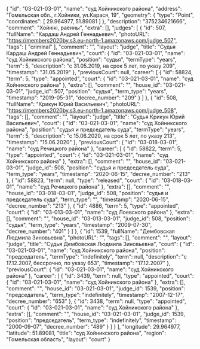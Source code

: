 {
    "id": "03-021-03-01",
    "name": "суд Хойникского района",
    "address": "Гомельская обл., г.Хойники, ул.Карася, 19",
    "geometry": {
        "type": "Point",
        "coordinates": [
            29.964977,
            51.89081
        ]
    },
    "description": "375234621666",
    "comment": "Хойнікі, раённы",
    "extra": [],
    "judges": [
        {
            "id": 507,
            "fullName": "Кардаш Андрей Геннадьевич",
            "photoURL": "https://members2020by.s3.eu-north-1.amazonaws.com/judge_507",
            "tags": [
                "criminal"
            ],
            "comment": "",
            "layout": "judge",
            "title": "Судья Кардаш Андрей Геннадьевич",
            "court": {
                "id": "03-021-03-01",
                "name": "суд Хойникского района",
                "position": "судья",
                "termType": "years",
                "term": 5,
                "description": "c 31.05.2019, на срок 5 лет, по указу 209",
                "timestamp": "31.05.2019"
            },
            "previousCourt": null,
            "career": [
                {
                    "id": 58824,
                    "term": 5,
                    "type": "appointed",
                    "court": {
                        "id": "03-021-03-01",
                        "name": "суд Хойникского района"
                    },
                    "extra": [],
                    "comment": "",
                    "house_id": "03-021-03-01",
                    "judge_id": 507,
                    "position": "судья",
                    "term_type": "years",
                    "timestamp": "2019-05-31",
                    "decree_number": "209"
                }
            ]
        },
        {
            "id": 508,
            "fullName": "Крикун Юрий Васильевич",
            "photoURL": "https://members2020by.s3.eu-north-1.amazonaws.com/judge_508",
            "tags": [],
            "comment": "",
            "layout": "judge",
            "title": "Судья Крикун Юрий Васильевич",
            "court": {
                "id": "03-021-03-01",
                "name": "суд Хойникского района",
                "position": "судья и председатель суда",
                "termType": "years",
                "term": 5,
                "description": "c 15.06.2020, на срок 5 лет, по указу 213",
                "timestamp": "15.06.2020"
            },
            "previousCourt": {
                "id": "03-018-03-01",
                "name": "суд Речицкого района"
            },
            "career": [
                {
                    "id": 58822,
                    "term": 5,
                    "type": "appointed",
                    "court": {
                        "id": "03-021-03-01",
                        "name": "суд Хойникского района"
                    },
                    "extra": [],
                    "comment": "",
                    "house_id": "03-021-03-01",
                    "judge_id": 508,
                    "position": "судья и председатель суда",
                    "term_type": "years",
                    "timestamp": "2020-06-15",
                    "decree_number": "213"
                },
                {
                    "id": 58823,
                    "term": null,
                    "type": "released",
                    "court": {
                        "id": "03-018-03-01",
                        "name": "суд Речицкого района"
                    },
                    "extra": [],
                    "comment": "",
                    "house_id": "03-018-03-01",
                    "judge_id": 508,
                    "position": "судья и председатель суда",
                    "term_type": "",
                    "timestamp": "2020-06-15",
                    "decree_number": "213"
                },
                {
                    "id": 4886,
                    "term": 5,
                    "type": "appointed",
                    "court": {
                        "id": "03-013-03-01",
                        "name": "суд Лоевского района"
                    },
                    "extra": [],
                    "comment": "",
                    "house_id": "03-013-03-01",
                    "judge_id": 508,
                    "position": "судья",
                    "term_type": "years",
                    "timestamp": "2009-07-30",
                    "decree_number": "401"
                }
            ]
        },
        {
            "id": 1539,
            "fullName": "Дембовская Людмила Зиновьевна",
            "photoURL": "",
            "tags": [],
            "comment": "",
            "layout": "judge",
            "title": "Судья Дембовская Людмила Зиновьевна",
            "court": {
                "id": "03-021-03-01",
                "name": "суд Хойникского района",
                "position": "председатель",
                "termType": "indefinitely",
                "term": null,
                "description": "c 17.12.2007, бессрочно, по указу 653",
                "timestamp": "17.12.2007"
            },
            "previousCourt": {
                "id": "03-021-03-01",
                "name": "суд Хойникского района"
            },
            "career": [
                {
                    "id": 3439,
                    "term": null,
                    "type": "appointed",
                    "court": {
                        "id": "03-021-03-01",
                        "name": "суд Хойникского района"
                    },
                    "extra": [],
                    "comment": "",
                    "house_id": "03-021-03-01",
                    "judge_id": 1539,
                    "position": "председатель",
                    "term_type": "indefinitely",
                    "timestamp": "2007-12-17",
                    "decree_number": "653"
                },
                {
                    "id": 3438,
                    "term": null,
                    "type": "appointed",
                    "court": {
                        "id": "03-021-03-01",
                        "name": "суд Хойникского района"
                    },
                    "extra": [],
                    "comment": "",
                    "house_id": "03-021-03-01",
                    "judge_id": 1539,
                    "position": "председатель",
                    "term_type": "indefinitely",
                    "timestamp": "2000-09-07",
                    "decree_number": "489"
                }
            ]
        }
    ],
    "longitude": 29.964977,
    "latitude": 51.89081,
    "title": "суд Хойникского района",
    "region": "Гомельская область",
    "layout": "court"
}